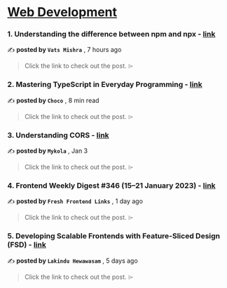 
<h1><a href=https://medium.com/tag/web-development/recommended target="_blank" rel="noopener noreferrer">Web Development</a></h1>
<h3>1. Understanding the difference between npm and npx - <a href=https://medium.com/@vats24dev/understanding-the-difference-between-npm-and-npx-848d335e031b?source=tag_recommended_feed---------0-84----------web_development----------ebe5f4f2_e7b1_4b65_b0af_32266701dd1e------- target="_blank" rel="noopener noreferrer">link</a></h3>

✍️ **posted by `Vats Mishra`** <date> , 7 hours ago</date>

<blockquote>Click the link to check out the post. ⌲</blockquote>

<h3>2. Mastering TypeScript in Everyday Programming - <a href=https://medium.com/@Choco23/mastering-typescript-in-everyday-programming-2e21c3d43763?source=tag_recommended_feed---------1-107----------web_development----------ebe5f4f2_e7b1_4b65_b0af_32266701dd1e------- target="_blank" rel="noopener noreferrer">link</a></h3>

✍️ **posted by `Choco`** <date> , 8 min read</date>

<blockquote>Click the link to check out the post. ⌲</blockquote>

<h3>3. Understanding CORS - <a href=https://medium.com/itnext/understanding-cors-4157bf640e11?source=tag_recommended_feed---------2-85----------web_development----------ebe5f4f2_e7b1_4b65_b0af_32266701dd1e------- target="_blank" rel="noopener noreferrer">link</a></h3>

✍️ **posted by `Mykola`** <date> , Jan 3</date>

<blockquote>Click the link to check out the post. ⌲</blockquote>

<h3>4. Frontend Weekly Digest #346 (15–21 January 2023) - <a href=https://medium.com/@frontender-ua/frontend-weekly-digest-346-15-21-january-2023-655b733b7606?source=tag_recommended_feed---------3-84----------web_development----------ebe5f4f2_e7b1_4b65_b0af_32266701dd1e------- target="_blank" rel="noopener noreferrer">link</a></h3>

✍️ **posted by `Fresh Frontend Links`** <date> , 1 day ago</date>

<blockquote>Click the link to check out the post. ⌲</blockquote>

<h3>5. Developing Scalable Frontends with Feature-Sliced Design (FSD) - <a href=https://medium.com/bitsrc/developing-frontends-with-feature-sliced-design-a2e5aa33d02c?source=tag_recommended_feed---------4-107----------web_development----------ebe5f4f2_e7b1_4b65_b0af_32266701dd1e------- target="_blank" rel="noopener noreferrer">link</a></h3>

✍️ **posted by `Lakindu Hewawasam`** <date> , 5 days ago</date>

<blockquote>Click the link to check out the post. ⌲</blockquote>

